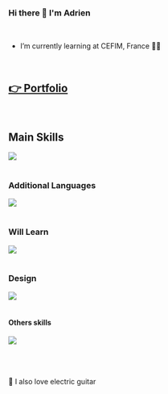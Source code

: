 ### Hi there 👋 I'm Adrien
<br>

- I’m currently learning at CEFIM, France 👨‍💻

<br>

## [👉 Portfolio](https://adrienthevon.fr)

<br>

## Main Skills

<a href="https://skillicons.dev">
  <img src="https://skillicons.dev/icons?i=html,css,tailwind,js,ts,react,nextjs,redux,nodejs,express,mongodb," />
</a>

<br>
<br>

### Additional Languages

<a href="https://skillicons.dev">
  <img src="https://skillicons.dev/icons?i=bootstrap,mysql,php,wordpress,sass" />
</a>

<br>
<br>

### Will Learn

<a href="https://skillicons.dev">
  <img src="https://skillicons.dev/icons?i=gatsby,vue,threejs" />
</a>

<br>
<br>

### Design

<a href="https://skillicons.dev">
  <img src="https://skillicons.dev/icons?i=figma,xd,ai,ps," />
</a>

<br>
<br>

#### Others skills

<a href="https://skillicons.dev">
  <img src="https://skillicons.dev/icons?i=github,vercel,aws,postman,codepen,ableton,discord,instagram,linkedin," />
</a>

<br>
<br>
<br>
<br>

 🎸 I also love electric guitar
